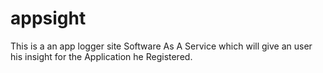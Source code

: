 # appsight
This is a an app logger site Software As A Service which will give an user his insight for the Application he Registered.
